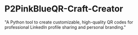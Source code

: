 # P2PinkBlueQR-Craft-Creator
"A Python tool to create customizable, high-quality QR codes for professional LinkedIn profile sharing and personal branding."
